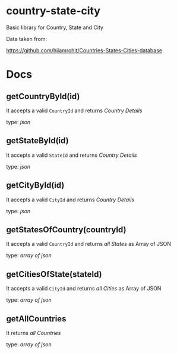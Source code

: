 country-state-city
==============================
Basic library for Country, State and City

Data taken from:

https://github.com/hiiamrohit/Countries-States-Cities-database

# Docs

getCountryById(id)
---------------

It accepts a valid `CountryId` and   returns *Country Details*

type: *json*

getStateById(id)
---------------

It accepts a valid `StateId` and   returns *Country Details*

type: *json*

getCityById(id)
---------------

It accepts a valid `CityId` and   returns *Country Details*

type: *json*

getStatesOfCountry(countryId)
---------------

It accepts a valid `CountryId` and   returns *all States* as Array of JSON

type: *array of json*

getCitiesOfState(stateId)
---------------

It accepts a valid `CityId` and   returns *all Cities* as Array of JSON

type: *array of json*

getAllCountries
---------------
It returns *all Countries*

type: *array of json*
